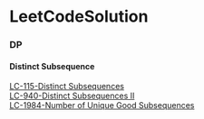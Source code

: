# LeetCodeSolution

### DP
#### Distinct Subsequence
[LC-115-Distinct Subsequences](https://leetcode.com/problems/number-of-unique-good-subsequences/)   
[LC-940-Distinct Subsequences II](https://leetcode.com/problems/distinct-subsequences-ii/)  
[LC-1984-Number of Unique Good Subsequences](https://leetcode.com/problems/distinct-subsequences/)  
